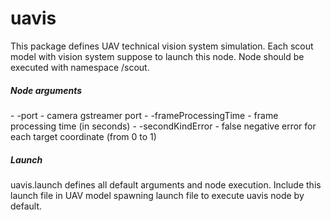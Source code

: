# uavis
This package defines UAV technical vision system simulation. Each scout model with vision system suppose to launch this node. Node should be executed with namespace /scout<number>.
##### Node arguments
\- -port - camera gstreamer port
\- -frameProcessingTime - frame processing time (in seconds) 
\- -secondKindError - false negative error for each target coordinate (from 0 to 1)
##### Launch
uavis.launch defines all default arguments and node execution. Include this launch file in UAV model spawning launch file to execute uavis node by default.